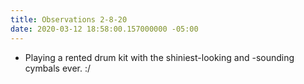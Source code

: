 ```yaml
---
title: Observations 2-8-20
date: 2020-03-12 18:58:00.157000000 -05:00
---
```


- Playing a rented drum kit with the shiniest-looking and -sounding cymbals ever. :/
